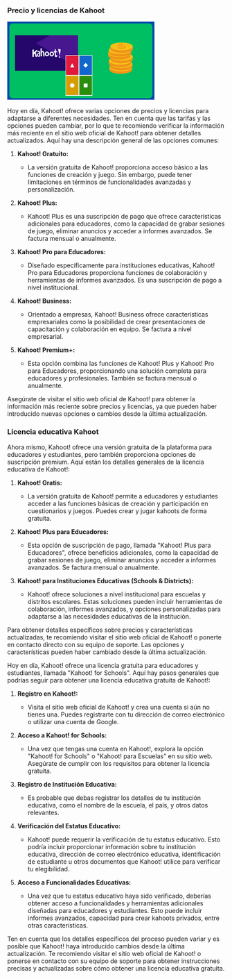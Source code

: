 ### Precio y licencias de Kahoot

![](./images/icono-kahoot_licencia.png)

Hoy en día, Kahoot! ofrece varias opciones de precios y licencias para adaptarse a diferentes necesidades. Ten en cuenta que las tarifas y las opciones pueden cambiar, por lo que te recomiendo verificar la información más reciente en el sitio web oficial de Kahoot! para obtener detalles actualizados. Aquí hay una descripción general de las opciones comunes:

1. **Kahoot! Gratuito:**
   - La versión gratuita de Kahoot! proporciona acceso básico a las funciones de creación y juego. Sin embargo, puede tener limitaciones en términos de funcionalidades avanzadas y personalización.

2. **Kahoot! Plus:**
   - Kahoot! Plus es una suscripción de pago que ofrece características adicionales para educadores, como la capacidad de grabar sesiones de juego, eliminar anuncios y acceder a informes avanzados. Se factura mensual o anualmente.

3. **Kahoot! Pro para Educadores:**
   - Diseñado específicamente para instituciones educativas, Kahoot! Pro para Educadores proporciona funciones de colaboración y herramientas de informes avanzados. Es una suscripción de pago a nivel institucional.

4. **Kahoot! Business:**
   - Orientado a empresas, Kahoot! Business ofrece características empresariales como la posibilidad de crear presentaciones de capacitación y colaboración en equipo. Se factura a nivel empresarial.

5. **Kahoot! Premium+:**
   - Esta opción combina las funciones de Kahoot! Plus y Kahoot! Pro para Educadores, proporcionando una solución completa para educadores y profesionales. También se factura mensual o anualmente.

Asegúrate de visitar el sitio web oficial de Kahoot! para obtener la información más reciente sobre precios y licencias, ya que pueden haber introducido nuevas opciones o cambios desde la última actualización.

### Licencia educativa Kahoot

Ahora mismo, Kahoot! ofrece una versión gratuita de la plataforma para educadores y estudiantes, pero también proporciona opciones de suscripción premium. Aquí están los detalles generales de la licencia educativa de Kahoot!:

1. **Kahoot! Gratis:**
   - La versión gratuita de Kahoot! permite a educadores y estudiantes acceder a las funciones básicas de creación y participación en cuestionarios y juegos. Puedes crear y jugar kahoots de forma gratuita.

2. **Kahoot! Plus para Educadores:**
   - Esta opción de suscripción de pago, llamada "Kahoot! Plus para Educadores", ofrece beneficios adicionales, como la capacidad de grabar sesiones de juego, eliminar anuncios y acceder a informes avanzados. Se factura mensual o anualmente.

3. **Kahoot! para Instituciones Educativas (Schools & Districts):**
   - Kahoot! ofrece soluciones a nivel institucional para escuelas y distritos escolares. Estas soluciones pueden incluir herramientas de colaboración, informes avanzados, y opciones personalizadas para adaptarse a las necesidades educativas de la institución.

Para obtener detalles específicos sobre precios y características actualizadas, te recomiendo visitar el sitio web oficial de Kahoot! o ponerte en contacto directo con su equipo de soporte. Las opciones y características pueden haber cambiado desde la última actualización.

Hoy en día, Kahoot! ofrece una licencia gratuita para educadores y estudiantes, llamada "Kahoot! for Schools". Aquí hay pasos generales que podrías seguir para obtener una licencia educativa gratuita de Kahoot!:

1. **Registro en Kahoot!:**
   - Visita el sitio web oficial de Kahoot! y crea una cuenta si aún no tienes una. Puedes registrarte con tu dirección de correo electrónico o utilizar una cuenta de Google.

2. **Acceso a Kahoot! for Schools:**
   - Una vez que tengas una cuenta en Kahoot!, explora la opción "Kahoot! for Schools" o "Kahoot! para Escuelas" en su sitio web. Asegúrate de cumplir con los requisitos para obtener la licencia gratuita.

3. **Registro de Institución Educativa:**
   - Es probable que debas registrar los detalles de tu institución educativa, como el nombre de la escuela, el país, y otros datos relevantes.

4. **Verificación del Estatus Educativo:**
   - Kahoot! puede requerir la verificación de tu estatus educativo. Esto podría incluir proporcionar información sobre tu institución educativa, dirección de correo electrónico educativa, identificación de estudiante u otros documentos que Kahoot! utilice para verificar tu elegibilidad.

5. **Acceso a Funcionalidades Educativas:**
   - Una vez que tu estatus educativo haya sido verificado, deberías obtener acceso a funcionalidades y herramientas adicionales diseñadas para educadores y estudiantes. Esto puede incluir informes avanzados, capacidad para crear kahoots privados, entre otras características.

Ten en cuenta que los detalles específicos del proceso pueden variar y es posible que Kahoot! haya introducido cambios desde la última actualización. Te recomiendo visitar el sitio web oficial de Kahoot! o ponerse en contacto con su equipo de soporte para obtener instrucciones precisas y actualizadas sobre cómo obtener una licencia educativa gratuita.


